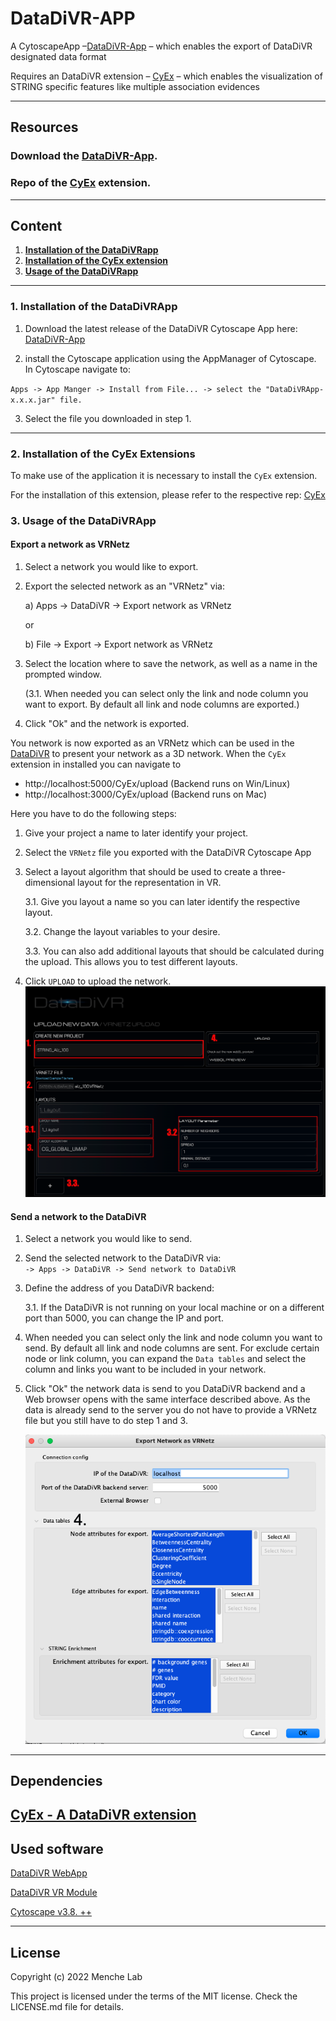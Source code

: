 # **DataDiVR-APP**

A CytoscapeApp –[DataDiVR-App](https://github.com/menchelab/DataDiVRApp/blob/main/target/DataDiVRApp-1.0.1.jar) – which enables the export of DataDiVR designated data format

Requires an DataDiVR extension – [CyEx](https://github.com/ObT1337/CyEx) – which enables the visualization of STRING specific features like multiple association evidences

---

## **Resources**

### Download the [DataDiVR-App](https://github.com/menchelab/DataDiVRApp/blob/main/target/DataDiVRApp-1.0.1.jar).
### Repo of the [CyEx](https://github.com/ObT1337/CyEx) extension.

---

## **Content**

1. [**Installation of the DataDiVRapp**](#App_install)<br>
2. [**Installation of the CyEx extension**](#Ex_install)<br>
3. [**Usage of the DataDiVRapp**](#App_usage)<br>

<!--3. [**Upload a STRING network**](#upload_string)<br>
1. [**Upload an arbitrary VRNetz**](#upload_network)<br>
2. [**Map string network on preprocessed PPI**](#map_network)<br>
3. [**Dependencies**](#Dependencies)<br>
4. [**License**](#License)<br> -->

---

<h3 id="App_install"><b>1. Installation of the DataDiVRApp</b></h3>

1. Download the latest release of the DataDiVR Cytoscape App here: [DataDiVR-App](https://github.com/menchelab/DataDiVRApp/blob/main/target/DataDiVRApp-1.0.1.jar)
   
2. install the Cytoscape application using the AppManager of Cytoscape. In Cytoscape navigate to:

`Apps -> App Manger -> Install from File... -> select the "DataDiVRApp-x.x.x.jar" file.`

3. Select the file you downloaded in step 1.

---

<summary><h3 id="Ex_install"><b> 2. Installation of the CyEx Extensions </b></h3></summary>

To make use of the application it is necessary to install the `CyEx` extension.

For the installation of this extension, please refer to the respective rep: [CyEx](https://github.com/ObT1337/CyEx)

<h3 id="App_usage"><b> 3. Usage of the DataDiVRApp </b></h3>

<h4> Export a network as VRNetz </h4>

1. Select a network you would like to export.
2. Export the selected network as an "VRNetz" via:

   a) Apps -> DataDiVR -> Export network as VRNetz

   or

   b) File -> Export -> Export network as VRNetz

3. Select the location where to save the network, as well as a name in the prompted window.
   
   (3.1. When needed you can select only the link and node column you want to export.
   By default all link and node columns are exported.)

4. Click "Ok" and the network is exported.

You network is now exported as an VRNetz which can be used in the
[DataDiVR](https://github.com/menchelab/DataDiVR_WebApp) to present your network
as a 3D network. When the `CyEx` extension in installed you can navigate to 

- http://localhost:5000/CyEx/upload (Backend runs on Win/Linux)
- http://localhost:3000/CyEx/upload (Backend runs on Mac)

Here you have to do the following steps:
1. Give your project a name to later identify your project.
2. Select the `VRNetz` file you exported with the DataDiVR Cytoscape App
3. Select a layout algorithm that should be used to create a three-dimensional layout for the representation in VR.

   3.1. Give you layout a name so you can later identify the respective layout.

   3.2. Change the layout variables to your desire.

   3.3. You can also add additional layouts that should be calculated during the upload.
   This allows you to test different layouts.

4. Click `UPLOAD` to upload the network.
![Picture that visualizes the location of the CyEx uploader tab.](pictures/CyEx_upload.png)

<h4> Send a network to the DataDiVR </h4>

1. Select a network you would like to send.

2. Send the selected network to the DataDiVR via:<br>
   `-> Apps -> DataDiVR -> Send network to DataDiVR`
   <br>

3. Define the address of you DataDiVR backend:

   3.1. If the DataDiVR is not running on your local machine or on a different port than 5000, you can change the IP and port.

4. When needed you can select only the link and node column you want to send. By default all link and node columns are sent. For exclude certain node or link column, you can expand the `Data tables` and select the column and links you want to be included in your network.

5. Click "Ok" the network data is send to you DataDiVR backend and a Web browser opens with the same interface described above. As the data is already send to the server you do not have to provide a VRNetz file but you still have to do step 1 and 3.
   
   ![Picture that visualizes the location of the StringEx uploader tab.](pictures/DataDiVRApp_send.png)

---

<!--
---

<summary><h3 id="upload_string"><b> 4. Upload a Network from Cytoscape</b></h3></summary>

1. Export a STRING network with the VRNetzerApp from Cytoscape ([see above](#App_usage))

2. Start the VRNetzer backend using the script applicable to your operating system.

3. Navigate in your Browser to http://127.0.0.1:5000/upload (Windows/Linux) / http://127.0.0.1:3000/upload (mac)

4. If the StringEx is correctly installed, you should now see two new tabs. The first is the a VRNetz designated uploader

   ![Picture that visualizes the location of the StringEx uploader tab.](pictures/uploader_tabs_1.png)

5. On this tab, define a project name, select the VRNetz file of your exported String network, and select the desired layout algorithm.

6. You can also define the respective layout variables.

7. Click on the "Upload" button to upload the network to the VRNetzer platform.

8. If the upload was successful, you'll be prompted with a success message and a link to preview the project in the designated WebGL previewer.

---

<summary><h3 id="map_network"><b>5. Map an exported network on a preprocessed PPI</b></h3></summary>

Do the first three steps as mentioned [above](#upload_string).

1. The second tab is the STRING mapper.

   ![Picture that visualizes the location of the StringEx map tab.](pictures/uploader_tabs_2.png)

2. On this tab, define a project name, select the VRNetz file of your exported String network, and select the organism from which your VRNetz originates of.

3. Click on the "Map" button to map the network with the preprocessed PPI.
4. If the upload was successful, you'll be prompted with a success message and a link to preview the project in the designated WebGL previewer.

--- -->

## **Dependencies**

<!-- [Cytoscape - StringApp](https://apps.cytoscape.org/apps/stringapp) -->

<!-- [Cytoscape - VRNetzerApp](https://github.com/menchelab/STRING-VRNetzer/blob/main/VRNetzerApp/target/VRNetzerApp-1.0.0.jar) -->

<!-- [VRNetzer - StringEx](https://github.com/menchelab/StringEx) -->

[CyEx - A DataDiVR extension](https://github.com/ObT1337/CyEx)
---

## **Used software**

[DataDiVR WebApp](https://github.com/menchelab/DataDiVR_WebApp)

[DataDiVR VR Module](https://ucloud.univie.ac.at/index.php/s/kUNbOhrn8Bsl50d)

[Cytoscape v3.8. ++](https://cytoscape.org/)

---

## **License**

Copyright (c) 2022 Menche Lab

This project is licensed under the terms of the MIT license. Check the
LICENSE.md file for details.
